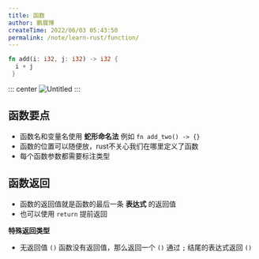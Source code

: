 ```yaml
---
title: 函数
author: 鹏展博
createTime: 2022/06/03 05:43:50
permalink: /note/learn-rust/function/
---
```



```rust
fn add(i: i32, j: i32) -> i32 {
  i + j
 }
```

::: center
![Untitled](/images/rust-untitled.png)
:::

## 函数要点

- 函数名和变量名使用 **蛇形命名法** 例如 `fn add_two() -> {}`
- 函数的位置可以随便放，rust不关心我们在哪里定义了函数
- 每个函数参数都需要标注类型

## 函数返回

- 函数的返回值就是函数的最后一条 **表达式** 的返回值
- 也可以使用 `return` 提前返回

**特殊返回类型**

- 无返回值 `()`
函数没有返回值，那么返回一个 `()`
通过 `;` 结尾的表达式返回 `()`
